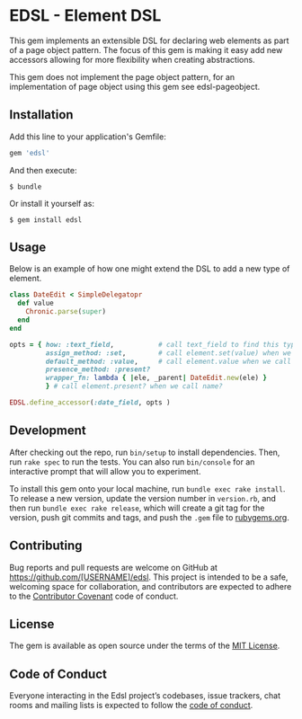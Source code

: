 # EDSL - Element DSL

This gem implements an extensible DSL for declaring web elements as part of a page object pattern.  The focus of this gem is making it easy add new accessors allowing for more flexibility when creating abstractions.

This gem does not implement the page object pattern, for an implementation of page object using this gem see edsl-pageobject.


## Installation

Add this line to your application's Gemfile:

```ruby
gem 'edsl'
```

And then execute:

    $ bundle

Or install it yourself as:

    $ gem install edsl

## Usage

Below is an example of how one might extend the DSL to add a new type of element.
 
```ruby
class DateEdit < SimpleDelegatopr
  def value
    Chronic.parse(super)
  end
end

opts = { how: :text_field,           # call text_field to find this type of element
		 assign_method: :set,        # call element.set(value) when we call name=
		 default_method: :value,     # call element.value when we call name
		 presence_method: :present?
		 wrapper_fn: lambda { |ele, _parent| DateEdit.new(ele) }
		 } # call element.present? when we call name?

EDSL.define_accessor(:date_field, opts )
```



## Development

After checking out the repo, run `bin/setup` to install dependencies. Then, run `rake spec` to run the tests. You can also run `bin/console` for an interactive prompt that will allow you to experiment.

To install this gem onto your local machine, run `bundle exec rake install`. To release a new version, update the version number in `version.rb`, and then run `bundle exec rake release`, which will create a git tag for the version, push git commits and tags, and push the `.gem` file to [rubygems.org](https://rubygems.org).

## Contributing

Bug reports and pull requests are welcome on GitHub at https://github.com/[USERNAME]/edsl. This project is intended to be a safe, welcoming space for collaboration, and contributors are expected to adhere to the [Contributor Covenant](http://contributor-covenant.org) code of conduct.

## License

The gem is available as open source under the terms of the [MIT License](https://opensource.org/licenses/MIT).

## Code of Conduct

Everyone interacting in the Edsl project’s codebases, issue trackers, chat rooms and mailing lists is expected to follow the [code of conduct](https://github.com/[USERNAME]/edsl/blob/master/CODE_OF_CONDUCT.md).
